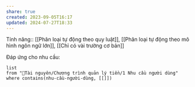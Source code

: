 ```yaml
---
share: true
created: 2023-09-05T16:17
updated: 2024-07-27T18:33
---
```

Tính năng:: [[Phân loại tự động theo quy luật]], [[Phân loại tự động theo mô hình ngôn ngữ lớn]], [[Chỉ có vài trường cơ bản]]

Đáp ứng cho nhu cầu:
```dataview
list
from "📜Tài nguyên/Chương trình quản lý tiền/1 Nhu cầu người dùng" 
where contains(nhu-cầu-người-dùng, [[]])
```
